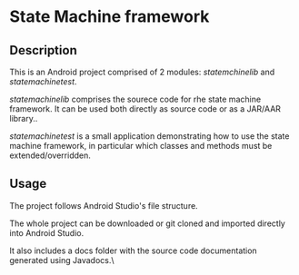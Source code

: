# State Machine framework
## Description
This is an Android project comprised of 2 modules: *statemchinelib* and *statemachinetest*.

*statemachinelib* comprises the sourece code for rhe state machine framework.
It can be used both directly as source code or as a JAR/AAR library..

*statemachinetest* is a small application demonstrating how to use the state machine framework, in particular which classes and methods must be extended/overridden.

## Usage
The project follows Android Studio's file structure.

The whole project can be downloaded or git cloned and imported directly into Android Studio.

It also includes a docs folder with the source code documentation generated using Javadocs.\

